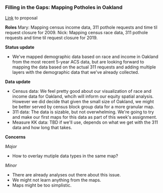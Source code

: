 ### Filling in the Gaps: Mapping Potholes in Oakland

[Link](https://github.com/maryalicewilliams/Nick_MaryAlice_Potholes/blob/main/Group%20Assignments/Assignment%201.md) to proposal 

**Roles** 
Mary: Mapping census income data, 311 pothole requests and time til request closure for 2009. 
Nick: Mapping census race data, 311 pothole requests and time til request closure for 2019.  

**Status update**
- We've mapped demographic data based on race and income in Oakland from the most recent 5-year ACS data, but are looking forward to mapping the data based on the actual 311 requests and adding multiple layers with the demographic data that we've already collected.

**Data update**
- Census data: We feel pretty good about our visualization of race and income data for Oakland, whcih will inform our equity spatial analysis. However we did decide that given the small size of Oakland, we might be better served by census block group data for a more granular map. 
- 311 data: The data is sizable, but not overwhelming. We're going to try and make our first maps for this data as part of this week's assignment. 
- Measure KK data: TBD if we'll use, depends on what we get with the 311 data and how long that takes. 

**Concerns** 

*Major* 
- How to overlay mutiple data types in the same map? 

*Minor*
- There are already analyses out there about this issue.
- We might not learn anything from the maps. 
- Maps might be too simplistic. 
